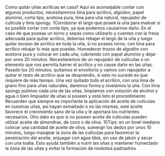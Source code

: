 Como quitar uñas acrílicas en casa?
Aquí es aconsejable contar con algunos productos, necesitaremos lima para acrilico, algodon, papel aluminio, corta tips, acetona pura, lima para uña natural, repujador de cutícula y lima spongy.
1Corroborar el largo que posee la uña para evaluar si es posible cortar con corta tips, ya que podemos causarnos daño.
En el caso de que poseas un torno y sepas como utilizarlo y cuentes con la fresa adecuada para quitar acrílico, deberías rebajar el largo de la uña y luego quitar exceso de acrilico en toda la uña, si no posees torno, con lima para acrílico rebajar lo más que puedas.
 Humedecer trozos de algodón con acetona pura y colocar en cada uña, cubriendo con papel aluminio y dejar por unos 20 minutos.
Necesitaremos de un repujador de cutículas  o un elemento que nos permita barrer el acrílico y no cause daño en las uñas.
Pasado los 20 minutos, quitamos el envoltorio y vamos con repujador a quitar el resto de acrilico que se desprendio, si esto no sucede es que requiere de más tiempo.
Una vez quitado todo el acrílico, con una lima de grano fino para uñas naturales, daremos forma y nivelamos la uña.
Con lima spongy pulimos cada una de las uñas, limpiamos con solución de alcohol y agua o bien limpiador de uñas si poseen y está listo el procedimiento
Recuerden que siempre es importante la aplicación de aceite de cutículas en nuestras uñas, así hayan esmaltado o no las mismas, este aceite favorece el crecimiento sano de la uña y le aportará los nutrientes necesarios.
Otro dato es que si no poseen aceite de cutículas pueden utilizar aceite de almendras, de coco o de oliva.
10Tips: en un bowl mediano colocar una cantidad de aceite de oliva, sumergir los dedos por unos 10 minutos, luego masajear la zona de las cutículas para favorecer la penetración del aceite, enjuagar con agua tibia, sin uso de jabón y secar con una toalla. Esto ayuda también a nutrir las uñas y mantener humectado la zona de las uñas y evitar la formación de molestos padrastros
